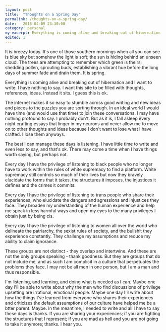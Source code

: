 ```yaml
---
layout: post
title:  "Thoughts on a Spring Day"
permalink: /thoughts-on-a-spring-day/
date:   2015-04-09 23:30:00
category: personal
my-excerpt: Everything is coming alive and breaking out of hibernation and I want to write. I have nothing to say. I want this site to be filled with thoughts, references, ideas. Instead it sits. I guess this is ok.
edited: 1
---
```


It is breezy today. It's one of those southern mornings when all you can see is blue sky but somehow the light is soft; the sun is hiding behind an unseen cloud. The trees are attempting to remember which green is theirs; shedding pollen, sprouting buds, establishing a vibrant hue before the long days of summer fade and drain them. It is spring.

Everything is coming alive and breaking out of hibernation and I want to write. I have nothing to say. I want this site to be filled with thoughts, references, ideas. Instead it sits. I guess this is ok.

The internet makes it so easy to stumble across good writing and new ideas and pieces to the puzzles you are sorting through. In an ideal world I would have time (and would use that time) to join these conversations. I may have nothing profound to say. I probably don't. But as it is, I fall asleep every night crafting essays that linger in my neurons and never allow me to move on to other thoughts and ideas because I don't want to lose what I have crafted. I lose them anyways.

The best I can manage these days is listening. I have little time to write and even less to say, and that's ok. There may come a time when I have things worth saying, but perhaps not.

Every day I have the privilege of listening to black people who no longer have to work within the rules of white supremacy to find a platform. White supremacy still controls so much of their lives but now they bravely elucidate the forms that it takes, the structures it imposes, the injustices it defines and the crimes it commits.

Every day I have the privilege of listening to trans people who share their experiences, who elucidate the dangers and agressions and injustices they face. They broaden my understanding of the human experience and help me speak in less harmful ways and open my eyes to the many privileges I obtain just by being cis.

Every day I have the privilege of listening to women all over the world who delineate the patriarchy, the sexist rules of society, and the bullshit they experience constantly. They challenge my assumptions and reduce my ability to claim ignorance.

These groups are not distinct - they overlap and intertwine. And these are not the only groups speaking - thank goodness. But they are groups that do not include me, and as such I am complicit in a culture that perpetuates the problems they face. I may not be all men in one person, but I am a man and thus responsible.

 I'm listening, and learning, and doing what is needed as I can. Maybe one day I'll be able to write about why the men who find discussions of privilege upsetting are irrational, emotional people. Maybe one day I'll write about how the things I've learned from everyone who shares their experiences and criticizes the default assumptions of our culture have helped me be a btter parent. Maybe. In the meantime, I needed to write and all I have to say these days is thanks. If you are sharing your experiences; if you are fighting the structures that I represent; if you are mad as hell and you are not going to take it anymore; thanks. I hear you.

